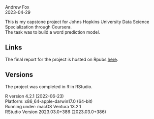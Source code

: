 Andrew Fox
<br>2023-04-29

This is my capstone project for Johns Hopkins University Data Science Specialization through Coursera.
<br>The task was to build a word prediction model.

## Links
The final report for the project is hosted on Rpubs [here](https://rpubs.com/AndrewFox/1053392).

## Versions
The project was completed in R in RStudio.

R version 4.2.1 (2022-06-23)
<br>Platform: x86_64-apple-darwin17.0 (64-bit)
<br>Running under: macOS Ventura 13.2.1
<br>RStudio Version 2023.03.0+386 (2023.03.0+386)
